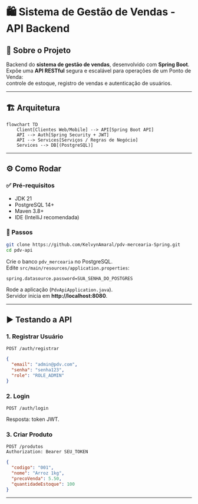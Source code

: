 # 🛍️ Sistema de Gestão de Vendas - API Backend

## 🚀 Sobre o Projeto
Backend do **sistema de gestão de vendas**, desenvolvido com **Spring Boot**.  
Expõe uma **API RESTful** segura e escalável para operações de um Ponto de Venda:  
controle de estoque, registro de vendas e autenticação de usuários.

---

## 🏗️ Arquitetura

```mermaid
flowchart TD
    Client[Clientes Web/Mobile] --> API[Spring Boot API]
    API --> Auth[Spring Security + JWT]
    API --> Services[Serviços / Regras de Negócio]
    Services --> DB[(PostgreSQL)]
```

---

## ⚙️ Como Rodar

### ✅ Pré-requisitos
- JDK 21  
- PostgreSQL 14+  
- Maven 3.8+  
- IDE (IntelliJ recomendada)

### 🔧 Passos
```bash
git clone https://github.com/KelvynAmaral/pdv-mercearia-Spring.git
cd pdv-api
```

Crie o banco `pdv_mercearia` no PostgreSQL.  
Edite `src/main/resources/application.properties`:

```properties
spring.datasource.password=SUA_SENHA_DO_POSTGRES
```

Rode a aplicação (`PdvApiApplication.java`).  
Servidor inicia em **http://localhost:8080**.

---

## ▶️ Testando a API

### 1. Registrar Usuário
```http
POST /auth/registrar
```
```json
{
  "email": "admin@pdv.com",
  "senha": "senha123",
  "role": "ROLE_ADMIN"
}
```

### 2. Login
```http
POST /auth/login
```
Resposta: token JWT.

### 3. Criar Produto
```http
POST /produtos
Authorization: Bearer SEU_TOKEN
```
```json
{
  "codigo": "001",
  "nome": "Arroz 1kg",
  "precoVenda": 5.50,
  "quantidadeEstoque": 100
}
```

---
